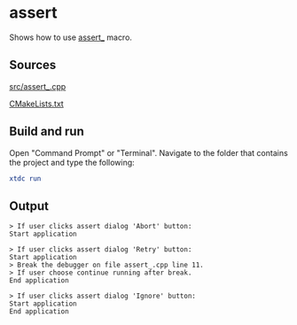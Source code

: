 # assert

Shows how to use [assert_](https://gammasoft71.github.io/xtd/reference_guides/latest/group__debug.html#gad1e9d87aeb065b1eec47e92a49fd01e9) macro.

## Sources

[src/assert_.cpp](src/assert_.cpp)

[CMakeLists.txt](CMakeLists.txt)

## Build and run

Open "Command Prompt" or "Terminal". Navigate to the folder that contains the project and type the following:

```cmake
xtdc run
```

## Output

```
> If user clicks assert dialog 'Abort' button:
Start application

> If user clicks assert dialog 'Retry' button:
Start application
> Break the debugger on file assert_.cpp line 11.
> If user choose continue running after break.
End application

> If user clicks assert dialog 'Ignore' button:
Start application
End application
```
